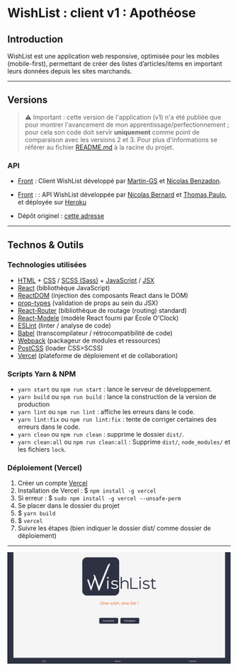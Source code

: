 # WishList : client v1 : Apothéose

## Introduction

WishList est une application web responsive, optimisée pour les mobiles (mobile-first), permettant de créer des listes d’articles/items en important leurs données depuis les sites marchands.

---

## Versions

> ⚠️ Important : cette version de l'application (v1) n'a été publiée que pour montrer l'avancement de mon apprentissage/perfectionnement ; pour cela son code doit servir **uniquement** comme point de comparaison avec les versions 2 et 3. Pour plus d'informations se référer au fichier [README.md](../README.md) à la racine du projet.

### API

- [Front](./Front/) : Client WishList développé par [Martin-GS](https://github.com/Martin-GS) et [Nicolas Benzadon](https://github.com/NicolasBNZ).
- [Front](./Back/) :  : API WishList développée par [Nicolas Bernard](https://github.com/Nicolas-B06) et [Thomas Paulo](https://github.com/gibsonshelby), et déployée sur [Heroku](https://onedream-onewish.herokuapp.com)

- Dépôt originel : [cette adresse](https://github.com/O-clock-Quill/projet-25-wishlist)

---

## Technos & Outils

### Technologies utilisées

- [HTML](https://www.w3.org/html/) + [CSS](https://www.w3.org/Style/CSS/) / [SCSS (Sass)](https://sass-lang.com/) + [JavaScript](https://developer.mozilla.org/fr/docs/Web/JavaScript) / [JSX](https://fr.reactjs.org/docs/introducing-jsx.html)
- [React](https://reactjs.org/) (bibliothèque JavaScript)
- [ReactDOM](https://fr.reactjs.org/docs/react-dom.html) (injection des composants React dans le DOM)
- [prop-types](https://github.com/facebook/prop-types) (validation de props au sein du JSX)
- [React-Router](https://reactrouter.com/) (bibliothèque de routage (routing) standard)
- [React-Modele](https://github.com/O-clock-Quill/React-modele) (modèle React fourni par École O'Clock)
- [ESLint](https://eslint.org/) (linter / analyse de code)
- [Babel](https://babeljs.io/) (transcompilateur / rétrocompatibilité de code)
- [Webpack](https://webpack.js.org/) (packageur de modules et ressources)
- [PostCSS](https://postcss.org/) (loader CSS>SCSS)
- [Vercel](https://vercel.com) (plateforme de déploiement et de collaboration)

### Scripts Yarn & NPM

- `yarn start` ou `npm run start` : lance le serveur de développement.
- `yarn build` ou `npm run build` : lance la construction de la version de production
- `yarn lint` ou `npm run lint` : affiche les erreurs dans le code.
- `yarn lint:fix` ou `npm run lint:fix` : tente de corriger certaines des erreurs dans le code.
- `yarn clean` ou `npm run clean` : supprime le dossier `dist/`.
- `yarn clean:all` ou `npm run clean:all` : Supprime `dist/`, `node_modules/` et les fichiers `lock`.

### Déploiement (Vercel)

1. Créer un compte [Vercel](https://vercel.com)
2. Installation de Vercel : $ `npm install -g vercel`
3. Si erreur : $ `sudo npm install -g vercel --unsafe-perm`
4. Se placer dans le dossier du projet
5. $ `yarn build`
6. $ `vercel`
7. Suivre les étapes (bien indiquer le dossier dist/ comme dossier de déploiement)

---

![preview](./doc/preview.png)
